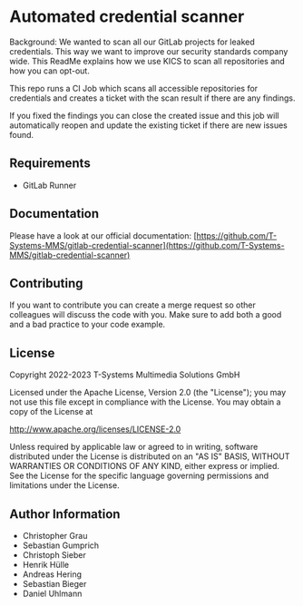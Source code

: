 # Automated credential scanner

Background: We wanted to scan all our GitLab projects for leaked credentials. This way we want to improve our security standards company wide. This ReadMe explains how we use KICS to scan all repositories and how you can opt-out.

This repo runs a CI Job which scans all accessible repositories for credentials and creates a ticket with the scan result if there are any findings.

If you fixed the findings you can close the created issue and this job will automatically reopen and update the existing ticket if there are new issues found.

## Requirements

- GitLab Runner

## Documentation

Please have a look at our official documentation: [https://github.com/T-Systems-MMS/gitlab-credential-scanner](https://github.com/T-Systems-MMS/gitlab-credential-scanner)

## Contributing

If you want to contribute you can create a merge request so other colleagues will discuss the code with you. Make sure to add both a good and a bad practice to your code example.

## License

Copyright 2022-2023 T-Systems Multimedia Solutions GmbH

Licensed under the Apache License, Version 2.0 (the "License");
you may not use this file except in compliance with the License.
You may obtain a copy of the License at

http://www.apache.org/licenses/LICENSE-2.0

Unless required by applicable law or agreed to in writing, software
distributed under the License is distributed on an "AS IS" BASIS,
WITHOUT WARRANTIES OR CONDITIONS OF ANY KIND, either express or implied.
See the License for the specific language governing permissions and
limitations under the License.

## Author Information
- Christopher Grau
- Sebastian Gumprich
- Christoph Sieber
- Henrik Hülle
- Andreas Hering
- Sebastian Bieger
- Daniel Uhlmann
